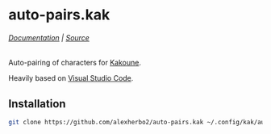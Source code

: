 # auto-pairs.kak

###### [Documentation] | [Source]

[Source]: rc/auto-pairs.kak
[Documentation]: docs/auto-pairs.asciidoc

Auto-pairing of characters for [Kakoune].

Heavily based on [Visual Studio Code].

[Kakoune]: https://kakoune.org
[Visual Studio Code]: https://code.visualstudio.com

## Installation

``` sh
git clone https://github.com/alexherbo2/auto-pairs.kak ~/.config/kak/autoload/auto-pairs
```
